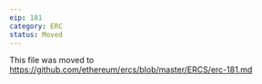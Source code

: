 ```yaml
---
eip: 181
category: ERC
status: Moved
---
```


This file was moved to https://github.com/ethereum/ercs/blob/master/ERCS/erc-181.md
